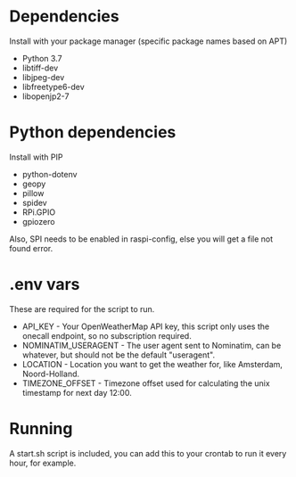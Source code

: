 # Dependencies
Install with your package manager (specific package names based on APT)

- Python 3.7
- libtiff-dev
- libjpeg-dev
- libfreetype6-dev
- libopenjp2-7

# Python dependencies
Install with PIP

- python-dotenv
- geopy
- pillow
- spidev
- RPi.GPIO
- gpiozero

Also, SPI needs to be enabled in raspi-config, else you will get a file not found error.

# .env vars
These are required for the script to run.
- API_KEY - Your OpenWeatherMap API key, this script only uses the onecall endpoint, so no subscription required.
- NOMINATIM_USERAGENT - The user agent sent to Nominatim, can be whatever, but should not be the default "useragent".
- LOCATION - Location you want to get the weather for, like Amsterdam, Noord-Holland.
- TIMEZONE_OFFSET - Timezone offset used for calculating the unix timestamp for next day 12:00.

# Running
A start.sh script is included, you can add this to your crontab to run it every hour, for example.
